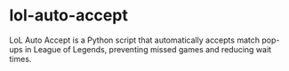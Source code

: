 # lol-auto-accept
LoL Auto Accept is a Python script that automatically accepts match pop-ups in League of Legends, preventing missed games and reducing wait times.
